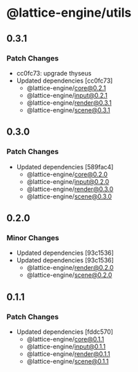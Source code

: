 # @lattice-engine/utils

## 0.3.1

### Patch Changes

- cc0fc73: upgrade thyseus
- Updated dependencies [cc0fc73]
  - @lattice-engine/core@0.2.1
  - @lattice-engine/input@0.2.1
  - @lattice-engine/render@0.3.1
  - @lattice-engine/scene@0.3.1

## 0.3.0

### Patch Changes

- Updated dependencies [589fac4]
  - @lattice-engine/core@0.2.0
  - @lattice-engine/input@0.2.0
  - @lattice-engine/render@0.3.0
  - @lattice-engine/scene@0.3.0

## 0.2.0

### Minor Changes

- Updated dependencies [93c1536]
- Updated dependencies [93c1536]
  - @lattice-engine/render@0.2.0
  - @lattice-engine/scene@0.2.0

## 0.1.1

### Patch Changes

- Updated dependencies [fddc570]
  - @lattice-engine/core@0.1.1
  - @lattice-engine/input@0.1.1
  - @lattice-engine/render@0.1.1
  - @lattice-engine/scene@0.1.1
